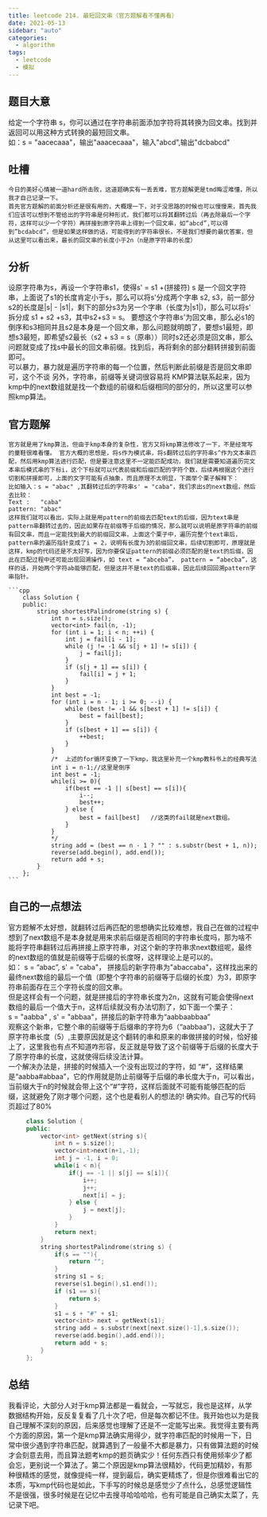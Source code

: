 ```yaml
---
title: leetcode 214. 最短回文串（官方题解看不懂再看）
date: 2021-05-13
sidebar: "auto"
categories:
  - algorithm
tags:
  - leetcode
  - 模拟
---
```

## 题目大意
给定一个字符串 s，你可以通过在字符串前面添加字符将其转换为回文串。找到并返回可以用这种方式转换的最短回文串。  
如：s = "aacecaaa"，输出"aaacecaaa"，输入"abcd",输出"dcbabcd"

## 吐槽
    今日的美好心情被一道hard所击败，这道题确实有一丢丢难，官方题解更是tmd晦涩难懂，所以我才自己记录一下。  
    首先官方题解的前面分析还是很有用的，大概理一下，对于没思路的时候也可以慢慢来，首先我们应该可以想到不管给出的字符串是何种形式，我们都可以将其翻转过后（再去除最后一个字符，这样可以少一个字符）再拼接到原字符串上得到一个回文串，如“abcd”,可以得到”bcdabcd“，但是如果这样做的话，可能得到的字符串很长，不是我们想要的最优答案，但从这里可以看出来，最长的回文串的长度小于2n（n是原字符串的长度）
## 分析
   设原字符串为s，再设一个字符串s1，使得s' = s1 +(拼接符) s 是一个回文字符串，上面说了s1的长度肯定小于s，那么可以将s'分成两个字串 s2, s3，前一部分s2的长度是|s| - |s1|，剩下的部分s3为另一个字串（长度为|s1|)，那么可以将s' 拆分成 s1 + s2 +s3，其中s2+s3 = s。 要想这个字符串s'为回文串，那么必s1的倒序和s3相同并且s2是本身是一个回文串，那么问题就明朗了，要想s1最短，即想s3最短，即希望s2最长（s2 + s3 = s（原串））同时s2还必须是回文串，那么问题就变成了找s中最长的回文串前缀。找到后，再将剩余的部分翻转拼接到前面即可。  
   可以暴力，暴力就是遍历字符串的每一个位置，然后判断此前缀是否是回文串即可，这个不谈
   另外，字符串，前缀等关键词很容易将 KMP算法联系起来，因为kmp中的next数组就是找一个数组的前缀和后缀相同的部分的，所以这里可以参照kmp算法。
## 官方题解
    官方就是用了kmp算法，但由于kmp本身的复杂性，官方又将kmp算法修改了一下，不是经常写的童鞋很难看懂。 官方大概的思想是，将s作为模式串，将s翻转过后的字符串s^作为文本串匹配，然后用kmp算法进行匹配，但是要注意这里不一定能匹配成功，我们就是需要知道遍历完文本串后模式串的下标i，这个下标就可以代表前缀和后缀匹配的字符个数，后续再根据这个进行切割和拼接即可，上面的文字可能有点抽象，而且原理不太明显，下面举个栗子解释下：    
    比如输入：s = "abac" ,其翻转过后的字符串s' = "caba"，我们求出s的next数组，然后去比较：  
    Text :   "caba"  
    pattern: "abac"  
    这样我们就可以看出，实际上就是用pattern的前缀去匹配text的后缀，因为text串是pattern串翻转过去的，因此如果存在前缀等于后缀的情况，那么就可以说明是原字符串的前缀有回文串，而且一定能找到最大的前缀回文串，上面这个栗子中，遍历完整个text串后，pattern串的遍历指针变成了i = 2，说明有长度为3的前缀回文串，后续切割即可，原理就是这样，kmp的代码还是不太好写，因为你要保证pattern的前缀必须匹配的是text的后缀，因此在匹配过程中还可能出现回溯操作，如 text = “abceba”， pattern = “abecba”，这样的话，开始两个字符ab能够匹配，但是这并不是text的后缀串，因此后续回回溯pattern字串指针。     

    ```cpp
        class Solution {
        public:
            string shortestPalindrome(string s) {
                int n = s.size();
                vector<int> fail(n, -1);
                for (int i = 1; i < n; ++i) {
                    int j = fail[i - 1];
                    while (j != -1 && s[j + 1] != s[i]) {
                        j = fail[j];
                    }
                    if (s[j + 1] == s[i]) {
                        fail[i] = j + 1;
                    }
                }
                int best = -1;
                for (int i = n - 1; i >= 0; --i) {
                    while (best != -1 && s[best + 1] != s[i]) {
                        best = fail[best];
                    }
                    if (s[best + 1] == s[i]) {
                        ++best;
                    }
                }
                /*  上述的for循环变换了一下kmp，我这里补充一个kmp教科书上的经典写法
                int i = n-1;//这里是倒序
                int best = -1;
                while(i >= 0){
                    if(best == -1 || s[best] == s[i]){
                        i--;
                        best++;
                    } else {
                        best = fail[best]   //这类的fail就是next数组。 
                    }
                } 
                */
                string add = (best == n - 1 ? "" : s.substr(best + 1, n));
                reverse(add.begin(), add.end());
                return add + s;
            }
        };
    ```
## 自己的一点想法
   官方题解不太好想，就翻转过后再匹配的思想确实比较难想，我自己在做的过程中想到了next数组不是本身就是用来求前后缀是否相同的字符串长度吗，那为啥不能将字符串翻转过后再拼接上原字符串，对这个新的字符串求next数组呢，最终的next数组的值就是前缀等于后缀的长度呀，这样理论上是可以的。  
   如： s = “abac”, s' = "caba"， 拼接后的新字符串为"abaccaba"，这样找出来的最终next数组的最后一个值（即整个字符串的前缀等于后缀的长度）为3，即原字符串前面存在三个字符长度的回文串。  
   但是这样会有一个问题，就是拼接后的字符串长度为2n，这就有可能会使得next数组的最后一个值大于n，这样后续就没有办法切割了，如下面一个栗子：  
   s = "aabba" , s' = "abbaa"，拼接后的新字符串为“aabbaabbaa”  
   观察这个新串，它整个串的前缀等于后缀串的字符为6（“aabbaa”)，这就大于了原字符串长度（5）,主要原因就是这个翻转的串和原来的串做拼接的时候，恰好接上了，这里我也有点不知道咋形容，反正就是导致了这个前缀等于后缀的长度大于了原字符串的长度，这就使得后续没法计算。  
   一个解决办法是，拼接的时候插入一个没有出现过的字符，如 “#”，这样结果是“aabba#abbaa”，它的作用就是防止前缀等于后缀的串长度大于n，可以看出，当前缀大于n的时候就会带上这个“#”字符，这样后面就不可能有能够匹配的后缀，这就避免了刚才哪个问题，这个也是看别人的想法的! 确实帅。自己写的代码页超过了80%   

   ```cpp
        class Solution {
        public:
            vector<int> getNext(string s){
                int n = s.size();
                vector<int>next(n+1,-1);
                int j = -1, i = 0;
                while(i < n){
                    if(j == -1 || s[j] == s[i]){
                        i++;
                        j++;
                        next[i] = j;
                    } else {
                        j = next[j];
                    }
                }
                return next;
            }
            string shortestPalindrome(string s) {
                if(s == ""){
                    return "";
                }
                string s1 = s;
                reverse(s1.begin(),s1.end());
                if (s1 == s){
                    return s;
                }
                s1 = s + "#" + s1;
                vector<int> next = getNext(s1);
                string add = s.substr(next[next.size()-1],s.size());
                reverse(add.begin(),add.end());
                return add + s;
            }
        };
   ```
## 总结
   我看评论，大部分人对于kmp算法都是一看就会，一写就忘，我也是这样，从学数据结构开始，反反复复看了几十次了吧，但是每次都记不住。我开始也以为是我自己理解不深刻的原因，后来感觉也理解了还是不一定能写出来。我觉得主要有两个方面的原因，第一个是kmp算法确实用得少，就字符串匹配的时候用一下，日常中很少遇到字符串匹配，就算遇到了一般量不大都是暴力，只有做算法题的时候才会刻意去用，而且算法题考kmp的题页确实少！任何东西只有使用频率少了都会忘，更别说一个算法了。第二个原因是kmp算法很精妙，代码更加精妙，有那种很精炼的感觉，就像提纯一样，提到最后，确实更精炼了，但是你很难看出它的本质，写kmp代码也是如此，下手写的时候总是感觉少了点什么，总感觉逻辑性不是很强，很多时候是在记忆中去搜寻哈哈哈哈，也有可能是自己确实太菜了，先记录下吧。
    
    
    
    
    
    
    


